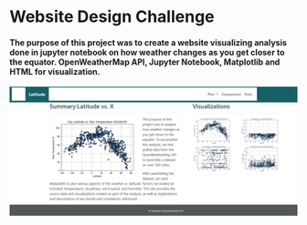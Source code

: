# Website Design Challenge

#### The purpose of this project was to create a website visualizing analysis done in jupyter notebook on how weather changes as you get closer to the equator. OpenWeatherMap API, Jupyter Notebook, Matplotlib and HTML for visualization.

![](/Resources/1webdesign.png)
